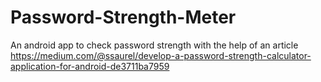 # Password-Strength-Meter
An android app to check password strength with the help of an article https://medium.com/@ssaurel/develop-a-password-strength-calculator-application-for-android-de3711ba7959
